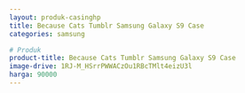 ```yaml
---
layout: produk-casinghp
title: Because Cats Tumblr Samsung Galaxy S9 Case
categories: samsung

# Produk
product-title: Because Cats Tumblr Samsung Galaxy S9 Case
image-drive: 1RJ-M_HSrrPWWACzOu1RBcTMlt4eizU3l
harga: 90000
---
```

